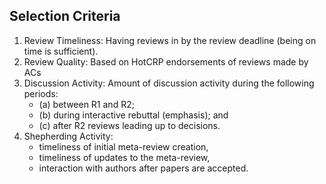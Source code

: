 
## Selection Criteria
1. Review Timeliness: Having reviews in by the review deadline (being on time is sufficient).
2. Review Quality: Based on HotCRP endorsements of reviews made by ACs
3. Discussion Activity: Amount of discussion activity during the following periods: 
   - (a) between R1 and R2; 
   - (b) during interactive rebuttal (emphasis); and 
   - (c) after R2 reviews leading up to decisions.
4. Shepherding Activity: 
   - timeliness of initial meta-review creation, 
   - timeliness of updates to the meta-review, 
   - interaction with authors after papers are accepted.
